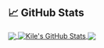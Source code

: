 ## &#x1f4c8; GitHub Stats

<a href="https://github.com/Kile/introduction">
  <img align="center" src="https://github-readme-stats.vercel.app/api/top-langs/?username=Kile&title_color=ffffff&text_color=c9cacc&icon_color=2bbc8a&bg_color=1d1f21" />
</a>
<a href="https://github.com/Kile/introduction">
  <img align="center" src="https://github-readme-stats.vercel.app/api?username=Kile&show_icons=true&line_height=27&count_private=true&title_color=ffffff&text_color=c9cacc&icon_color=2bbc8a&bg_color=1d1f21" alt="Kile's GitHub Stats" />
</a>
<a href="https://github.com/Kile/Pylondocs">
  <img align="center" src="https://github-readme-stats.vercel.app/api/pin/?username=Kile&repo=Pylondocs&title_color=ffffff&text_color=c9cacc&icon_color=2bbc8a&bg_color=1d1f21" />
</a>    

